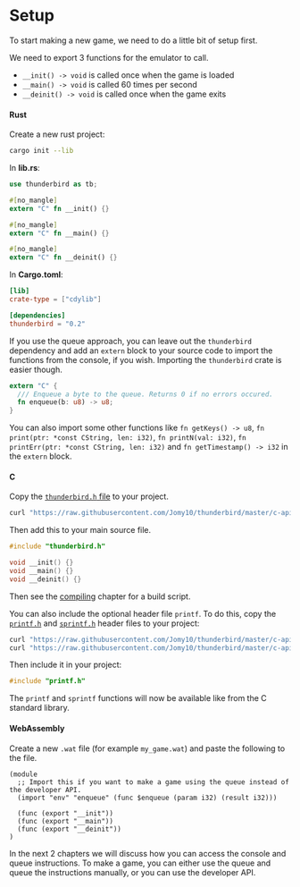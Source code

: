 # Setup

To start making a new game, we need to do a little bit of setup first.

We need to export 3 functions for the emulator to call.

- `__init() -> void` is called once when the game is loaded
- `__main() -> void` is called 60 times per second
- `__deinit() -> void` is called once when the game exits


<!-- tabs:start -->

#### **Rust**

Create a new rust project:

```sh
cargo init --lib
```

In **lib.rs**:

```rust
use thunderbird as tb;

#[no_mangle]
extern "C" fn __init() {}

#[no_mangle]
extern "C" fn __main() {}

#[no_mangle]
extern "C" fn __deinit() {}
```

In **Cargo.toml**:

```toml
[lib]
crate-type = ["cdylib"]

[dependencies]
thunderbird = "0.2"
```

If you use the queue approach, you can leave out the `thunderbird` dependency
and add an `extern` block to your source code to import the functions from the
console, if you wish. Importing the `thunderbird` crate is easier though.

```rust
extern "C" {
  /// Enqueue a byte to the queue. Returns 0 if no errors occured.
  fn enqueue(b: u8) -> u8;
}  
```

You can also import some other functions like `fn getKeys() -> u8`, `fn print(ptr: *const CString, len: i32)`,
`fn printN(val: i32)`, `fn printErr(ptr: *const CString, len: i32)` and `fn getTimestamp() -> i32`
in the `extern` block.

#### **C**

Copy the [`thunderbird.h` file](https://raw.githubusercontent.com/Jomy10/thunderbird/master/c-api/thunderbird.h) to your project.

```sh
curl "https://raw.githubusercontent.com/Jomy10/thunderbird/master/c-api/thunderbird.h" > thunderbird.h
```

Then add this to your main source file.

```c
#include "thunderbird.h"

void __init() {}
void __main() {}
void __deinit() {}
```

Then see the [compiling](compiling) chapter for a build script.

You can also include the optional header file `printf`.
To do this, copy the [`printf.h`](https://raw.githubusercontent.com/Jomy10/thunderbird/master/c-api/printf.h)
and [`sprintf.h`](https://raw.githubusercontent.com/Jomy10/thunderbird/master/c-api/sprintf.h) header files to your project:

```sh
curl "https://raw.githubusercontent.com/Jomy10/thunderbird/master/c-api/printf.h" > printf.h
curl "https://raw.githubusercontent.com/Jomy10/thunderbird/master/c-api/sprintf.h" > sprintf.h
```

Then include it in your project:
```c
#include "printf.h"
```

The `printf` and `sprintf` functions will now be available like from the C standard library.

#### **WebAssembly**

Create a new `.wat` file (for example `my_game.wat`) and paste the following to
the file.

```wasm
(module
  ;; Import this if you want to make a game using the queue instead of the developer API.
  (import "env" "enqueue" (func $enqueue (param i32) (result i32)))
  
  (func (export "__init"))
  (func (export "__main"))
  (func (export "__deinit"))
)
```

<!-- tabs:end -->

In the next 2 chapters we will discuss how you can access the console and queue instructions.
To make a game, you can either use the queue and queue the instructions manually, or you can use
the developer API.
